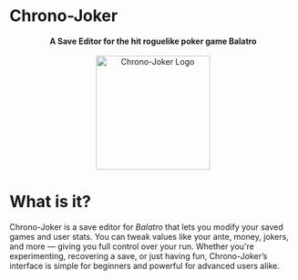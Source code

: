 # Chrono-Joker

<p align="center">
  <b>A Save Editor for the hit roguelike poker game Balatro</b><br><br>
  <img src="https://github.com/user-attachments/assets/82984856-91b9-40e0-ad33-bfbe1b85387e" height="200" width="200" alt="Chrono-Joker Logo" />
</p>

# What is it?

Chrono-Joker is a save editor for *Balatro* that lets you modify your saved games and user stats. You can tweak values like your ante, money, jokers, and more — giving you full control over your run. Whether you're experimenting, recovering a save, or just having fun, Chrono-Joker’s interface is simple for beginners and powerful for advanced users alike.
